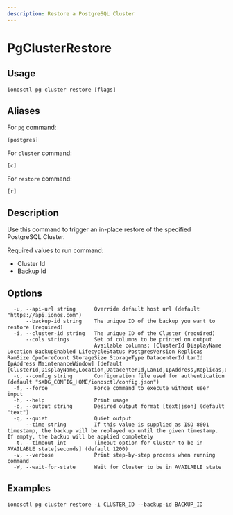 ```yaml
---
description: Restore a PostgreSQL Cluster
---
```


# PgClusterRestore

## Usage

```text
ionosctl pg cluster restore [flags]
```

## Aliases

For `pg` command:

```text
[postgres]
```

For `cluster` command:

```text
[c]
```

For `restore` command:

```text
[r]
```

## Description

Use this command to trigger an in-place restore of the specified PostgreSQL Cluster.

Required values to run command:

* Cluster Id
* Backup Id

## Options

```text
  -u, --api-url string      Override default host url (default "https://api.ionos.com")
      --backup-id string    The unique ID of the backup you want to restore (required)
  -i, --cluster-id string   The unique ID of the Cluster (required)
      --cols strings        Set of columns to be printed on output 
                            Available columns: [ClusterId DisplayName Location BackupEnabled LifecycleStatus PostgresVersion Replicas RamSize CpuCoreCount StorageSize StorageType DatacenterId LanId IpAddress MaintenanceWindow] (default [ClusterId,DisplayName,Location,DatacenterId,LanId,IpAddress,Replicas,LifecycleStatus])
  -c, --config string       Configuration file used for authentication (default "$XDG_CONFIG_HOME/ionosctl/config.json")
  -f, --force               Force command to execute without user input
  -h, --help                Print usage
  -o, --output string       Desired output format [text|json] (default "text")
  -q, --quiet               Quiet output
      --time string         If this value is supplied as ISO 8601 timestamp, the backup will be replayed up until the given timestamp. If empty, the backup will be applied completely
  -t, --timeout int         Timeout option for Cluster to be in AVAILABLE state[seconds] (default 1200)
  -v, --verbose             Print step-by-step process when running command
  -W, --wait-for-state      Wait for Cluster to be in AVAILABLE state
```

## Examples

```text
ionosctl pg cluster restore -i CLUSTER_ID --backup-id BACKUP_ID
```

